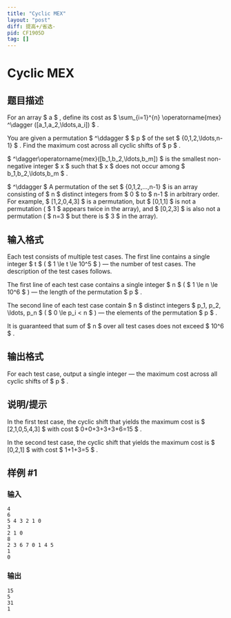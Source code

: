 ```yaml
---
title: "Cyclic MEX"
layout: "post"
diff: 提高+/省选-
pid: CF1905D
tag: []
---
```


# Cyclic MEX

## 题目描述

For an array $ a $ , define its cost as $ \sum_{i=1}^{n} \operatorname{mex} ^\dagger ([a_1,a_2,\ldots,a_i]) $ .

You are given a permutation $ ^\ddagger $ $ p $ of the set $ \{0,1,2,\ldots,n-1\} $ . Find the maximum cost across all cyclic shifts of $ p $ .

 $ ^\dagger\operatorname{mex}([b_1,b_2,\ldots,b_m]) $ is the smallest non-negative integer $ x $ such that $ x $ does not occur among $ b_1,b_2,\ldots,b_m $ .

 $ ^\ddagger $ A permutation of the set $ \{0,1,2,...,n-1\} $ is an array consisting of $ n $ distinct integers from $ 0 $ to $ n-1 $ in arbitrary order. For example, $ [1,2,0,4,3] $ is a permutation, but $ [0,1,1] $ is not a permutation ( $ 1 $ appears twice in the array), and $ [0,2,3] $ is also not a permutation ( $ n=3 $ but there is $ 3 $ in the array).

## 输入格式

Each test consists of multiple test cases. The first line contains a single integer $ t $ ( $ 1 \le t \le 10^5 $ ) — the number of test cases. The description of the test cases follows.

The first line of each test case contains a single integer $ n $ ( $ 1 \le n \le 10^6 $ ) — the length of the permutation $ p $ .

The second line of each test case contain $ n $ distinct integers $ p_1, p_2, \ldots, p_n $ ( $ 0 \le p_i < n $ ) — the elements of the permutation $ p $ .

It is guaranteed that sum of $ n $ over all test cases does not exceed $ 10^6 $ .

## 输出格式

For each test case, output a single integer — the maximum cost across all cyclic shifts of $ p $ .

## 说明/提示

In the first test case, the cyclic shift that yields the maximum cost is $ [2,1,0,5,4,3] $ with cost $ 0+0+3+3+3+6=15 $ .

In the second test case, the cyclic shift that yields the maximum cost is $ [0,2,1] $ with cost $ 1+1+3=5 $ .

## 样例 #1

### 输入

```
4
6
5 4 3 2 1 0
3
2 1 0
8
2 3 6 7 0 1 4 5
1
0
```

### 输出

```
15
5
31
1
```

